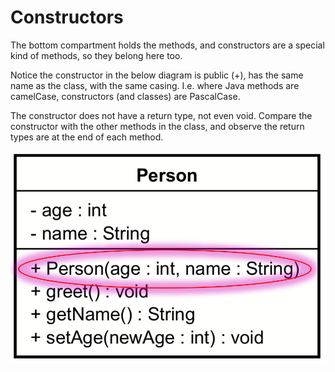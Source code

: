 # Constructors

The bottom compartment holds the methods, and constructors are a special kind of methods, so they belong here too.

Notice the constructor in the below diagram is public (+), has the same name as the class, with the same casing. I.e. where Java methods are camelCase, constructors (and classes) are PascalCase.

The constructor does not have a return type, not even void. Compare the constructor with the other methods in the class, and observe the return types are at the end of each method.

![constructor](Resources/Constructor.png)